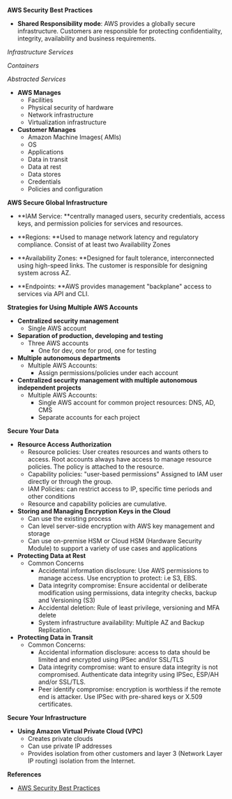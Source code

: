 **AWS Security Best Practices**



*   **Shared Responsibility mode**:  AWS provides a globally secure infrastructure.  Customers are responsible for protecting confidentiality, integrity, availability and business requirements.

_Infrastructure Services_

_Containers_

_Abstracted Services_

 *   **AWS Manages**
        *   Facilities
        *   Physical security of hardware
        *   Network infrastructure
        *   Virtualization infrastructure
 *   **Customer Manages**
        *   Amazon Machine Images( AMIs)
        *   OS
        *   Applications
        *   Data in transit
        *   Data at rest
        *   Data stores
        *   Credentials
        *   Policies and configuration

**AWS Secure Global Infrastructure**

*  **IAM Service: **centrally managed users, security credentials, access keys, and permission policies for services and resources.

*   **Regions:  **Used to manage network latency and regulatory compliance.  Consist of at least two Availability Zones

*   **Availability Zones:  **Designed for fault tolerance, interconnected using high-speed links. The customer is responsible for designing system across AZ.

*   **Endpoints:  **AWS provides management "backplane" access to services via API and CLI.

**Strategies for Using Multiple AWS Accounts**

*   **Centralized security management**
    *   Single AWS account
*   **Separation of production, developing and testing**
    *   Three AWS accounts
        *   One for dev, one for prod, one for testing
*   **Multiple autonomous departments**
    *   Multiple AWS Accounts:
        *   Assign permissions/policies under each account
*   **Centralized security management with multiple autonomous independent projects**
    *   Multiple AWS Accounts:
        *   Single AWS account for common project resources: DNS, AD, CMS
        *   Separate accounts for each project

**Secure Your Data**



*   **Resource Access Authorization**
    *   Resource policies:  User creates resources and wants others to access. Root accounts always have access to manage resource policies.  The policy is attached to the resource.
    *   Capability policies:  "user-based permissions"  Assigned to IAM user directly or through the group.
    *   IAM Policies:  can restrict access to IP, specific time periods and other conditions
    *   Resource and capability policies are cumulative.
*   **Storing and Managing Encryption Keys in the Cloud**
    *   Can use the existing process
    *   Can level server-side encryption with AWS key management and storage
    *   Can use on-premise HSM or Cloud HSM (Hardware Security Module) to support a variety of use cases and applications
*   **Protecting Data at Rest**
    *   Common Concerns
        *   Accidental information disclosure:  Use AWS permissions to manage access.  Use encryption to protect:  i.e S3, EBS.
        *   Data integrity compromise: Ensure accidental or deliberate modification using permissions, data integrity checks, backup and Versioning (S3)
        *   Accidental deletion:  Rule of least privilege, versioning and MFA delete
        *   System infrastructure availability:  Multiple AZ and Backup Replication.
*   **Protecting Data in Transit**
    *   Common Concerns:
        *   Accidental information disclosure:  access to data should be limited and encrypted using IPSec and/or SSL/TLS
        *   Data integrity compromise: want to ensure data integrity is not compromised.  Authenticate data integrity using IPSec, ESP/AH and/or SSL/TLS.  
        *   Peer identify compromise:  encryption is worthless if the remote end is attacker.  Use IPSec with pre-shared keys or X.509 certificates.

**Secure Your Infrastructure**



*   **Using Amazon Virtual Private Cloud (VPC)**
    *   Creates private clouds
    *   Can use private IP addresses
    *   Provides isolation from other customers and layer 3 (Network Layer IP routing) isolation from the Internet.

**References**


*   [AWS Security Best Practices](https://d1.awsstatic.com/training-and-certification/docs-sa-pro/AWS%20Certified%20Solutions%20Architect-Professional_Exam%20Guide.pdf)